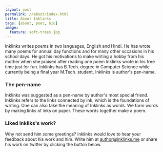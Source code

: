 ```yaml
---
layout: post
permalink: //about/index.html
title: About Inklinks
tags: [about, poet, bio]
image:
  feature: soft-trees.jpg
---
```


Inklinks writes poems in two languages, English and Hindi. He has wrote many poems for annual day functions and for many other occasions in his school days. He got his motivations to make writing a hobby from his mother when she praised after reading one poem Inklinks wrote in his free time just for fun. Inklinks has B.Tech. degree in Computer Science while currently being a final year M.Tech. student. Inklinks is author's pen-name.

### The pen-name
Inklinks was suggested as a pen-name by author's most special friend. Inklinks refers to the links connected by ink, which is the foundations of writing. One can also take the meaning of Inklinks as words. We form words by making links of inks on paper. These words together make a poem.

### Liked Inkliks's work?
Why not send him some greetings? Inklinks would love to hear your feedback about his work and him. Write him at <author@inklinks.me> or share his work on twitter by clicking the button below.